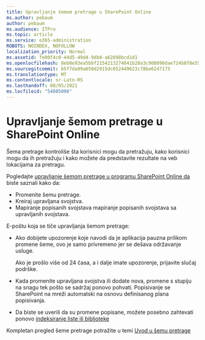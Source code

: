 ```yaml
---
title: Upravljanje šemom pretrage u SharePoint Online
ms.author: pebaum
author: pebaum
ms.audience: ITPro
ms.topic: article
ms.service: o365-administration
ROBOTS: NOINDEX, NOFOLLOW
localization_priority: Normal
ms.assetid: fe00f4c0-44d5-49d4-9db0-a62698bcd1d1
ms.openlocfilehash: 8eb0e93ea5bbf2154213274041b28a3c908090dae724b8f8e55fa2fb05f16d86
ms.sourcegitcommit: b5f7da89a650d2915dc652449623c78be6247175
ms.translationtype: MT
ms.contentlocale: sr-Latn-RS
ms.lasthandoff: 08/05/2021
ms.locfileid: "54085098"
---
```

# <a name="manage-search-schema-in-sharepoint-online"></a>Upravljanje šemom pretrage u SharePoint Online

Šema pretrage kontroliše šta korisnici mogu da pretražuju, kako korisnici mogu da ih pretražuju i kako možete da predstavite rezultate na veb lokacijama za pretragu. 

Pogledajte [upravljanje šemom pretrage u programu SharePoint Online da](https://docs.microsoft.com/sharepoint/manage-search-schema) biste saznali kako da: 
- Promenite šemu pretrage.
- Kreiraj upravljana svojstva.
- Mapiranje popisanih svojstava mapiranje popisanih svojstava sa upravljanih svojstava.

E-poštu koja se tiče upravljanja šemom pretrage:

- Ako dobijete upozorenje  koje navodi da je aplikacija pauzna prilikom promene šeme, ovo je samo privremeno jer se dešava održavanje usluge. 

    Ako je prošlo više od 24 časa, a i dalje imate upozorenje, prijavite slučaj podrške.
- Kada promenite upravljana svojstva ili dodate nova, promene s stupiju na snagu tek pošto se sadržaj ponovo pohvati. Popisivanje se SharePoint na mreži automatski na osnovu definisanog plana popisivanja.
- Da biste se uverili da su promene popisane, možete posebno zahtevati ponovo [indeksiranje liste ili biblioteke](https://docs.microsoft.com/sharepoint/manage-search-schema#request-re-indexing-of-a-document-library-or-list) 

Kompletan pregled šeme pretrage potražite u temi [Uvod u šemu pretrage](https://blogs.technet.microsoft.com/tothesharepoint/2012/11/25/introducing-search-schema-for-sharepoint-2013/) 



